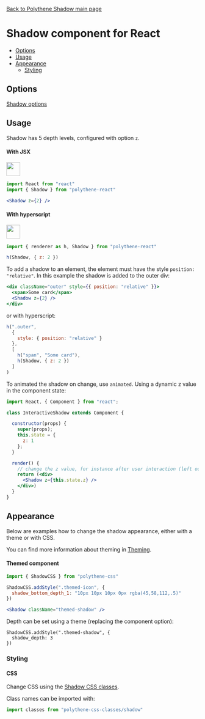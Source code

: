[Back to Polythene Shadow main page](../shadow.md)

# Shadow component for React

<!-- MarkdownTOC autolink="true" autoanchor="true" bracket="round" levels="1,2,3" -->

- [Options](#options)
- [Usage](#usage)
- [Appearance](#appearance)
  - [Styling](#styling)

<!-- /MarkdownTOC -->


<a id="options"></a>
## Options

[Shadow options](../shadow.md)



<a id="usage"></a>
## Usage

Shadow has 5 depth levels, configured with option `z`.

<a id="with-jsx"></a>
#### With JSX

<a href="https://jsfiddle.net/ArthurClemens/uej4sw3q/" target="_blank"><img src="https://arthurclemens.github.io/assets/polythene/docs/try-out-green.gif" height="36" /></a>

~~~jsx
import React from "react"
import { Shadow } from "polythene-react"

<Shadow z={2} />
~~~

<a id="with-hyperscript"></a>
#### With hyperscript

<a href="https://jsfiddle.net/ArthurClemens/ohuxgfef/" target="_blank"><img src="https://arthurclemens.github.io/assets/polythene/docs/try-out-green.gif" height="36" /></a>

~~~javascript
import { renderer as h, Shadow } from "polythene-react"

h(Shadow, { z: 2 })
~~~

To add a shadow to an element, the element must have the style `position: "relative"`. In this example the shadow is added to the outer div:

~~~jsx
<div className="outer" style={{ position: "relative" }}>
  <span>Some card</span>
  <Shadow z={2} />
</div>
~~~

or with hyperscript:

~~~javascript
h(".outer",
  {
    style: { position: "relative" }
  },
  [
    h("span", "Some card"),
    h(Shadow, { z: 2 })
  ]
)
~~~

To animated the shadow on change, use `animated`. Using a dynamic z value in the component state:

~~~jsx
import React, { Component } from "react";

class InteractiveShadow extends Component {

  constructor(props) {
    super(props);
    this.state = {
      z: 1
    };
  }

  render() {
    // change the z value, for instance after user interaction (left out here)
    return (<div>
      <Shadow z={this.state.z} />
    </div>)
  }
}
~~~



<a id="appearance"></a>
## Appearance

Below are examples how to change the shadow appearance, either with a theme or with CSS.

You can find more information about theming in  [Theming](../../theming.md).

<a id="themed-component"></a>
#### Themed component

~~~jsx
import { ShadowCSS } from "polythene-css"

ShadowCSS.addStyle(".themed-icon", {
  shadow_bottom_depth_1: "10px 10px 10px 0px rgba(45,58,112,.5)"
})

<Shadow className="themed-shadow" />
~~~

Depth can be set using a theme (replacing the component option):

~~~
ShadowCSS.addStyle(".themed-shadow", {
  shadow_depth: 3
})
~~~


<a id="styling"></a>
### Styling

<a id="css"></a>
#### CSS

Change CSS using the [Shadow CSS classes](../../../packages/polythene-css-classes/shadow.js).

Class names can be imported with:

~~~javascript
import classes from "polythene-css-classes/shadow"
~~~

